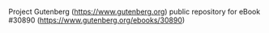 Project Gutenberg (https://www.gutenberg.org) public repository for eBook #30890 (https://www.gutenberg.org/ebooks/30890)
